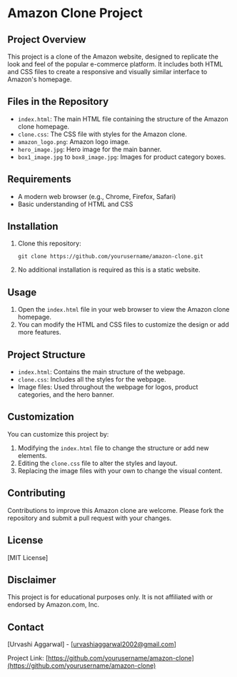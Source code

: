 # Amazon Clone Project

## Project Overview
This project is a clone of the Amazon website, designed to replicate the look and feel of the popular e-commerce platform. It includes both HTML and CSS files to create a responsive and visually similar interface to Amazon's homepage.

## Files in the Repository
- `index.html`: The main HTML file containing the structure of the Amazon clone homepage.
- `clone.css`: The CSS file with styles for the Amazon clone.
- `amazon_logo.png`: Amazon logo image.
- `hero_image.jpg`: Hero image for the main banner.
- `box1_image.jpg` to `box8_image.jpg`: Images for product category boxes.

## Requirements
- A modern web browser (e.g., Chrome, Firefox, Safari)
- Basic understanding of HTML and CSS

## Installation
1. Clone this repository:
   ```
   git clone https://github.com/yourusername/amazon-clone.git
   ```
2. No additional installation is required as this is a static website.

## Usage
1. Open the `index.html` file in your web browser to view the Amazon clone homepage.
2. You can modify the HTML and CSS files to customize the design or add more features.

## Project Structure
- `index.html`: Contains the main structure of the webpage.
- `clone.css`: Includes all the styles for the webpage.
- Image files: Used throughout the webpage for logos, product categories, and the hero banner.

## Customization
You can customize this project by:
1. Modifying the `index.html` file to change the structure or add new elements.
2. Editing the `clone.css` file to alter the styles and layout.
3. Replacing the image files with your own to change the visual content.

## Contributing
Contributions to improve this Amazon clone are welcome. Please fork the repository and submit a pull request with your changes.

## License
[MIT License]

## Disclaimer
This project is for educational purposes only. It is not affiliated with or endorsed by Amazon.com, Inc.

## Contact
[Urvashi Aggarwal] - [urvashiaggarwal2002@gmail.com]

Project Link: [https://github.com/yourusername/amazon-clone](https://github.com/yourusername/amazon-clone)
